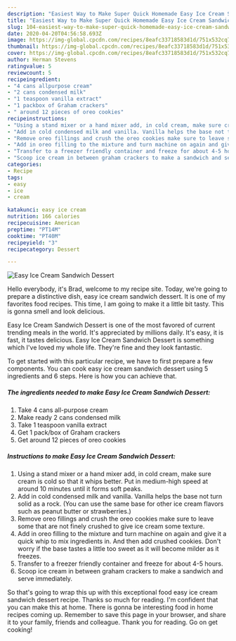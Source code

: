 ```yaml
---
description: "Easiest Way to Make Super Quick Homemade Easy Ice Cream Sandwich Dessert"
title: "Easiest Way to Make Super Quick Homemade Easy Ice Cream Sandwich Dessert"
slug: 104-easiest-way-to-make-super-quick-homemade-easy-ice-cream-sandwich-dessert
date: 2020-04-20T04:56:58.693Z
image: https://img-global.cpcdn.com/recipes/8eafc33718583d1d/751x532cq70/easy-ice-cream-sandwich-dessert-recipe-main-photo.jpg
thumbnail: https://img-global.cpcdn.com/recipes/8eafc33718583d1d/751x532cq70/easy-ice-cream-sandwich-dessert-recipe-main-photo.jpg
cover: https://img-global.cpcdn.com/recipes/8eafc33718583d1d/751x532cq70/easy-ice-cream-sandwich-dessert-recipe-main-photo.jpg
author: Herman Stevens
ratingvalue: 5
reviewcount: 5
recipeingredient:
- "4 cans allpurpose cream"
- "2 cans condensed milk"
- "1 teaspoon vanilla extract"
- "1 packbox of Graham crackers"
- " around 12 pieces of oreo cookies"
recipeinstructions:
- "Using a stand mixer or a hand mixer add, in cold cream, make sure cream is cold so that it whips better. Put in medium-high speed at around 10 minutes until it forms soft peaks."
- "Add in cold condensed milk and vanilla. Vanilla helps the base not turn solid as a rock. (You can use the same base for other ice cream flavors such as peanut butter or strawberries.)"
- "Remove oreo fillings and crush the oreo cookies make sure to leave some that are not finely crushed to give ice cream some texture."
- "Add in oreo filling to the mixture and turn machine on again and give it a quick whip to mix ingredients in. And then add crushed cookies. Don&#39;t worry if the base tastes a little too sweet as it will become milder as it freezes."
- "Transfer to a freezer friendly container and freeze for about 4-5 hours."
- "Scoop ice cream in between graham crackers to make a sandwich and serve immediately."
categories:
- Recipe
tags:
- easy
- ice
- cream

katakunci: easy ice cream 
nutrition: 166 calories
recipecuisine: American
preptime: "PT14M"
cooktime: "PT40M"
recipeyield: "3"
recipecategory: Dessert

---
```



![Easy Ice Cream Sandwich Dessert](https://img-global.cpcdn.com/recipes/8eafc33718583d1d/751x532cq70/easy-ice-cream-sandwich-dessert-recipe-main-photo.jpg)

Hello everybody, it's Brad, welcome to my recipe site. Today, we're going to prepare a distinctive dish, easy ice cream sandwich dessert. It is one of my favorites food recipes. This time, I am going to make it a little bit tasty. This is gonna smell and look delicious.

Easy Ice Cream Sandwich Dessert is one of the most favored of current trending meals in the world. It's appreciated by millions daily. It's easy, it is fast, it tastes delicious. Easy Ice Cream Sandwich Dessert is something which I've loved my whole life. They're fine and they look fantastic.




To get started with this particular recipe, we have to first prepare a few components. You can cook easy ice cream sandwich dessert using 5 ingredients and 6 steps. Here is how you can achieve that.

##### The ingredients needed to make Easy Ice Cream Sandwich Dessert:

1. Take 4 cans all-purpose cream
1. Make ready 2 cans condensed milk
1. Take 1 teaspoon vanilla extract
1. Get 1 pack/box of Graham crackers
1. Get  around 12 pieces of oreo cookies




##### Instructions to make Easy Ice Cream Sandwich Dessert:

1. Using a stand mixer or a hand mixer add, in cold cream, make sure cream is cold so that it whips better. Put in medium-high speed at around 10 minutes until it forms soft peaks.
1. Add in cold condensed milk and vanilla. Vanilla helps the base not turn solid as a rock. (You can use the same base for other ice cream flavors such as peanut butter or strawberries.)
1. Remove oreo fillings and crush the oreo cookies make sure to leave some that are not finely crushed to give ice cream some texture.
1. Add in oreo filling to the mixture and turn machine on again and give it a quick whip to mix ingredients in. And then add crushed cookies. Don&#39;t worry if the base tastes a little too sweet as it will become milder as it freezes.
1. Transfer to a freezer friendly container and freeze for about 4-5 hours.
1. Scoop ice cream in between graham crackers to make a sandwich and serve immediately.




So that's going to wrap this up with this exceptional food easy ice cream sandwich dessert recipe. Thanks so much for reading. I'm confident that you can make this at home. There is gonna be interesting food in home recipes coming up. Remember to save this page in your browser, and share it to your family, friends and colleague. Thank you for reading. Go on get cooking!
